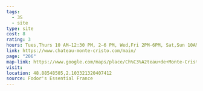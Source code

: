 ```yaml
---
tags:
  - 3S
  - site
type: site
cost: 8
rating: 3
hours: Tues,Thurs 10 AM–12:30 PM, 2–6 PM, Wed,Fri 2PM-6PM, Sat,Sun 10AM-6PM
link: https://www.chateau-monte-cristo.com/main/
page: "206"
map-link: https://www.google.com/maps/place/Ch%C3%A2teau+de+Monte-Cristo/@48.8855976,2.1009188,17z/data=!3m1!4b1!4m6!3m5!1s0x47e6629e84d345f5:0x2cf826069eb6cf08!8m2!3d48.8855941!4d2.1034937!16s%2Fm%2F026hb01?entry=ttu&g_ep=EgoyMDI0MDkwNC4wIKXMDSoASAFQAw%3D%3D
visit: 
location: 48.88548505,2.103321320407412
source: Fodor's Essential France
---
```


